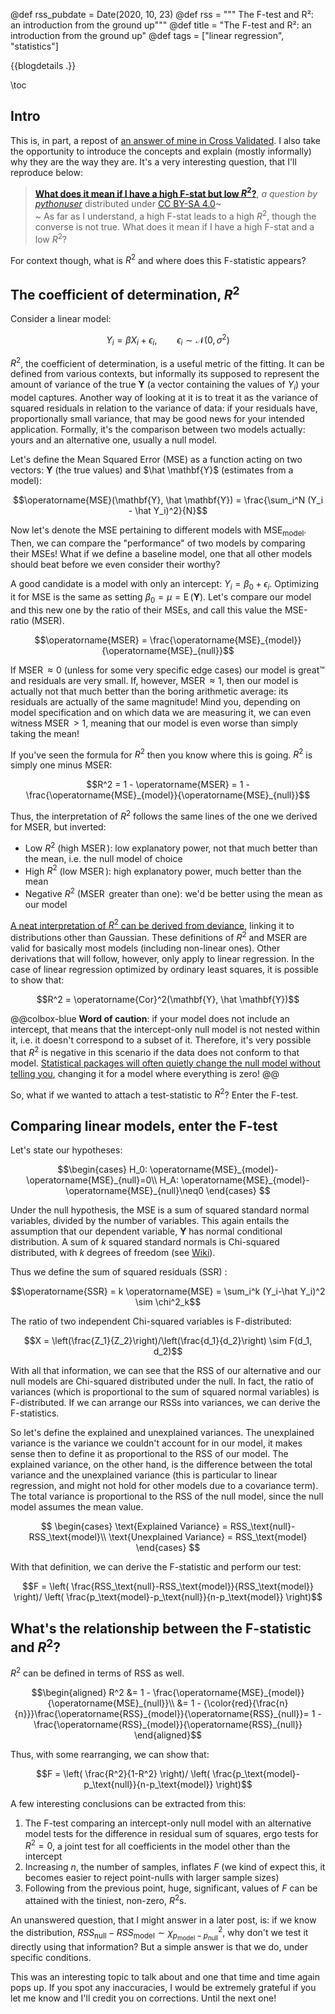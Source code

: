 @def rss_pubdate = Date(2020, 10, 23)
@def rss = """ The F-test and R²: an introduction from the ground up"""
@def title = "The F-test and R²: an introduction from the ground up"
@def tags = ["linear regression", "statistics"]

{{blogdetails .}}

\toc

## Intro

This is, in part, a repost of [an answer of mine in Cross Validated](https://stats.stackexchange.com/a/491084/60613).
I also take the opportunity to introduce the concepts and explain (mostly informally) why they are the way they are.
It's a very interesting question, that I'll reproduce below:

>  [**What does it mean if I have a high F-stat but low $R^2$?**](https://stats.stackexchange.com/q/491069/60613), *a question by [pythonuser](https://stats.stackexchange.com/users/275786/pythonuser)* distributed under [CC BY-SA 4.0](https://creativecommons.org/licenses/by-sa/4.0/)~~~<br>~~~
>  As far as I understand, a high F-stat leads to a high $R^2$, though the converse is not true. What does it mean if I have a high F-stat and a low $R^2$?

For context though, what is $R^2$ and where does this F-statistic appears?

## The coefficient of determination, $R^2$

Consider a linear model:

$$Y_i = \beta X_i + \epsilon_i, \qquad \epsilon_i \sim \mathcal N(0, \sigma^2)$$

$R^2$, the coefficient of determination, is a useful metric of the fitting.
It can be defined from various contexts, but informally its supposed to represent the amount of variance of the true $\mathbf Y$ (a vector containing the values of $Y_i$) your model captures.
Another way of looking at it is to treat it as the variance of squared residuals in relation to the variance of data: if your residuals have, proportionally small variance, that may be good news for your intended application.
Formally, it's the comparison between two models actually: yours and an alternative one, usually a null model.

Let's define the Mean Squared Error (MSE) as a function acting on two vectors: $\mathbf Y$ (the true values) and $\hat \mathbf{Y}$ (estimates from a model):

$$\operatorname{MSE}(\mathbf{Y}, \hat \mathbf{Y}) = \frac{\sum_i^N (Y_i - \hat Y_i)^2}{N}$$

Now let's denote the MSE pertaining to different models with $\operatorname{MSE}_\text{model}$.
Then, we can compare the "performance" of two models by comparing their MSEs!
What if we define a baseline model, one that all other models should beat before we even consider their worthy?

A good candidate is a model with only an intercept: $Y_i = \beta_0 + \epsilon_i$.
Optimizing it for MSE is the same as setting $\beta_0 = \mu = \operatorname{E}(\mathbf Y)$.
Let's compare our model and this new one by the ratio of their MSEs, and call this value the MSE-ratio (MSER).

$$\operatorname{MSER} = \frac{\operatorname{MSE}_{model}}{\operatorname{MSE}_{null}}$$

If $\operatorname{MSER} \approx 0$ (unless for some very specific edge cases) our model is great™ and residuals are very small.
If, however, $\operatorname{MSER} \approx 1$, then our model is actually not that much better than the boring arithmetic average: its residuals are actually of the same magnitude!
Mind you, depending on model specification and on which data we are measuring it, we can even witness $\operatorname{MSER} > 1$, meaning that our model is even worse than simply taking the mean!

If you've seen the formula for $R^2$ then you know where this is going.
$R^2$ is simply one minus MSER:

$$R^2 = 1 - \operatorname{MSER} = 1 - \frac{\operatorname{MSE}_{model}}{\operatorname{MSE}_{null}}$$

Thus, the interpretation of $R^2$ follows the same lines of the one we derived for MSER, but inverted:
 - Low $R^2$ (high $\operatorname{MSER}$): low explanatory power, not that much better than the mean, i.e. the null model of choice
 - High $R^2$ (low $\operatorname{MSER}$): high explanatory power, much better than the mean
 - Negative $R^2$ ($\operatorname{MSER}$ greater than one): we'd be better using the mean as our model

[A neat interpretation of $R^2$ can be derived from deviance](https://stats.stackexchange.com/a/359997/60613), linking it to distributions other than Gaussian.
These definitions of $R^2$ and MSER are valid for basically most models (including non-linear ones).
Other derivations that will follow, however, only apply to linear regression.
In the case of linear regression optimized by ordinary least squares, it is possible to show that:

$$R^2 = \operatorname{Cor}^2(\mathbf{Y}, \hat \mathbf{Y})$$

@@colbox-blue
**Word of caution**: if your model does not include an intercept, that means that the intercept-only null model is not nested within it, i.e. it doesn't correspond to a subset of it.
Therefore, it's very possible that $R^2$ is negative in this scenario if the data does not conform to that model.
[Statistical packages will often quietly change the null model without telling you](https://stats.stackexchange.com/a/26205/60613), changing it for a model where everything is zero!
@@

So, what if we wanted to attach a test-statistic to $R^2$?
Enter the F-test.

## Comparing linear models, enter the F-test

Let's state our hypotheses:

$$\begin{cases}
H_0: \operatorname{MSE}_{model}-\operatorname{MSE}_{null}=0\\
H_A: \operatorname{MSE}_{model}-\operatorname{MSE}_{null}\neq0
\end{cases}
$$

Under the null hypothesis, the MSE is a sum of squared standard normal variables, divided by the number of variables.
This again entails the assumption that our dependent variable, $\mathbf Y$ has normal conditional distribution.
A sum of $k$ squared standard normals is Chi-squared distributed, with $k$ degrees of freedom (see [Wiki](https://en.wikipedia.org/wiki/Chi-square_distribution#Definitions)).

Thus we define the sum of squared residuals (SSR) :

$$\operatorname{SSR} = k \operatorname{MSE} = \sum_i^k (Y_i-\hat Y_i)^2 \sim \chi^2_k$$

The ratio of two independent Chi-squared variables is F-distributed:

$$X = \left(\frac{Z_1}{Z_2}\right)/\left(\frac{d_1}{d_2}\right) \sim F(d_1, d_2)$$

With all that information, we can see that the RSS of our alternative and our null models are Chi-squared distributed under the null.
In fact, the ratio of variances (which is proportional to the sum of squared normal variables) is F-distributed.
If we can arrange our RSSs into variances, we can derive the F-statistics.

So let's define the explained and unexplained variances.
The unexplained variance is the variance we couldn't account for in our model, it makes sense then to define it as proportional to the RSS of our model.
The explained variance, on the other hand, is the difference between the total variance and the unexplained variance (this is particular to linear regression, and might not hold for other models due to a covariance term).
The total variance is proportional to the RSS of the null model, since the null model assumes the mean value.

$$
\begin{cases}
    \text{Explained Variance} = RSS_\text{null}-RSS_\text{model}\\
    \text{Unexplained Variance} = RSS_\text{model}
\end{cases}
$$

With that definition, we can derive the F-statistic and perform our test:

$$F = 
\left(
\frac{RSS_\text{null}-RSS_\text{model}}{RSS_\text{model}}
\right)/
\left(
\frac{p_\text{model}-p_\text{null}}{n-p_\text{model}}
\right)$$

## What's the relationship between the F-statistic and $R^2$?

$R^2$ can be defined in terms of RSS as well.

$$\begin{aligned}
R^2 &=  1 - \frac{\operatorname{MSE}_{model}}{\operatorname{MSE}_{null}}\\
&=  1 - {\color{red}{\frac{n}{n}}}\frac{\operatorname{RSS}_{model}}{\operatorname{RSS}_{null}}=  1 - \frac{\operatorname{RSS}_{model}}{\operatorname{RSS}_{null}}
\end{aligned}$$

Thus, with some rearranging, we can show that:

$$F = 
\left(
\frac{R^2}{1-R^2}
\right)/
\left(
\frac{p_\text{model}-p_\text{null}}{n-p_\text{model}}
\right)$$

A few interesting conclusions can be extracted from this:
1. The F-test comparing an intercept-only null model with an alternative model tests for the difference in residual sum of squares, ergo tests for $R^2 = 0$, a joint test for all coefficients in the model other than the intercept
2. Increasing $n$, the number of samples, inflates $F$ (we kind of expect this, it becomes easier to reject point-nulls with larger sample sizes)
3. Following from the previous point, huge, significant, values of $F$ can be attained with the tiniest, non-zero, $R^2$s.

An unanswered question, that I might answer in a later post, is:
if we know the distribution, $RSS_\text{null}-RSS_\text{model} \sim \chi^2_{p_\text{model}-p_\text{null}}$, why don't we test it directly using that information?
But a simple answer is that we do, under specific conditions.

This was an interesting topic to talk about and one that time and time again pops up.
If you spot any inaccuracies, I would be extremely grateful if you let me know and I'll credit you on corrections.
Until the next one!